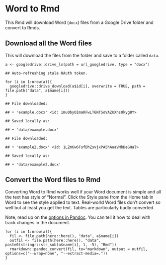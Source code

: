 # Word to Rmd

This Rmd will download Word (`docx`) files from a Google Drive folder
and convert to Rmds.

## Download all the Word files

This will download the files from the folder and save to a folder called
`data`.

    a <- googledrive::drive_ls(path = url_googledrive, type = "docx")

    ## Auto-refreshing stale OAuth token.

    for (i in 1:nrow(a)){
      googledrive::drive_download(a$id[i], overwrite = TRUE, path = file.path("data", a$name[i]))
    }

    ## File downloaded:

    ## • 'example.docx' <id: 1mu0byOimaRFwLT6NTSoVAZKXhsOkyg8Y>

    ## Saved locally as:

    ## • 'data/example.docx'

    ## File downloaded:

    ## • 'example2.docx' <id: 1LZm6w6FsfDhZsvjxPA5hAuaVMbDeGHal>

    ## Saved locally as:

    ## • 'data/example2.docx'

## Convert the Word files to Rmd

Converting Word to Rmd works well if your Word document is simple and
all the text has style of “Normal”. Click the Style pane from the Home
tab in Word to see the style applied to text. Real-world Word files
don’t convert so well but at least you get the text. Tables are
particularly badly converted.

Note, read up on the [options in
Pandoc](https://pandoc.org/MANUAL.html#options). You can tell it how to
deal with track changes in the document.

    for (i in 1:nrow(a)){
      fil <- file.path(here::here(), "data", a$name[i])
      outfil <- file.path(here::here(), "data", paste0(stringr::str_sub(a$name[i], 1, -5), "Rmd"))
      rmarkdown::pandoc_convert(fil, to="markdown", output = outfil, options=c("--wrap=none", "--extract-media=."))
    }
